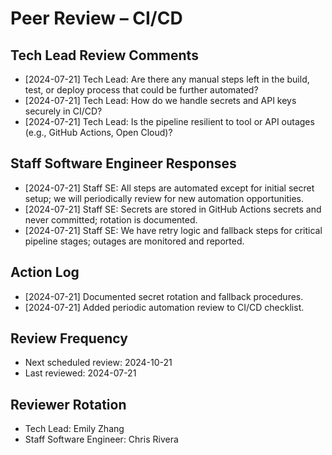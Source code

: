 # Peer Review – CI/CD

## Tech Lead Review Comments
- [2024-07-21] Tech Lead: Are there any manual steps left in the build, test, or deploy process that could be further automated?
- [2024-07-21] Tech Lead: How do we handle secrets and API keys securely in CI/CD?
- [2024-07-21] Tech Lead: Is the pipeline resilient to tool or API outages (e.g., GitHub Actions, Open Cloud)?

## Staff Software Engineer Responses
- [2024-07-21] Staff SE: All steps are automated except for initial secret setup; we will periodically review for new automation opportunities.
- [2024-07-21] Staff SE: Secrets are stored in GitHub Actions secrets and never committed; rotation is documented.
- [2024-07-21] Staff SE: We have retry logic and fallback steps for critical pipeline stages; outages are monitored and reported.

## Action Log
- [2024-07-21] Documented secret rotation and fallback procedures.
- [2024-07-21] Added periodic automation review to CI/CD checklist.

## Review Frequency
- Next scheduled review: 2024-10-21
- Last reviewed: 2024-07-21

## Reviewer Rotation
- Tech Lead: Emily Zhang
- Staff Software Engineer: Chris Rivera 